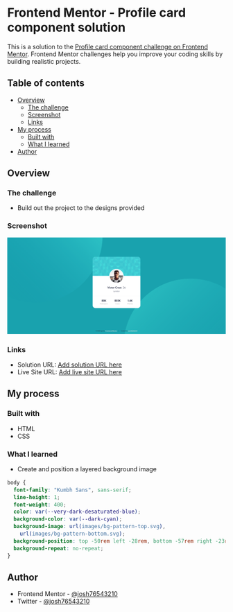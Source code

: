 # Frontend Mentor - Profile card component solution

This is a solution to the [Profile card component challenge on Frontend Mentor](https://www.frontendmentor.io/challenges/profile-card-component-cfArpWshJ). Frontend Mentor challenges help you improve your coding skills by building realistic projects.

## Table of contents

- [Overview](#overview)
  - [The challenge](#the-challenge)
  - [Screenshot](#screenshot)
  - [Links](#links)
- [My process](#my-process)
  - [Built with](#built-with)
  - [What I learned](#what-i-learned)
- [Author](#author)

## Overview

### The challenge

- Build out the project to the designs provided

### Screenshot

![](./images/screenshot.png)

### Links

- Solution URL: [Add solution URL here]()
- Live Site URL: [Add live site URL here]()

## My process

### Built with

- HTML
- CSS

### What I learned

- Create and position a layered background image

```css
body {
  font-family: "Kumbh Sans", sans-serif;
  line-height: 1;
  font-weight: 400;
  color: var(--very-dark-desaturated-blue);
  background-color: var(--dark-cyan);
  background-image: url(images/bg-pattern-top.svg),
    url(images/bg-pattern-bottom.svg);
  background-position: top -50rem left -28rem, bottom -57rem right -23rem;
  background-repeat: no-repeat;
}
```

## Author

- Frontend Mentor - [@josh76543210](https://www.frontendmentor.io/profile/josh76543210)
- Twitter - [@josh76543210](https://www.twitter.com/josh76543210)
